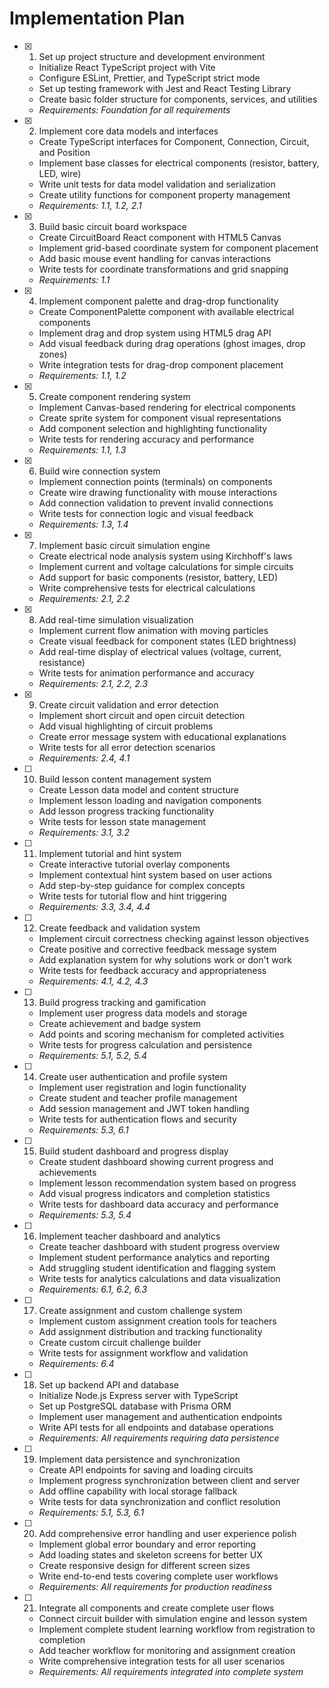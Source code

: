 # Implementation Plan

- [x] 1. Set up project structure and development environment
  - Initialize React TypeScript project with Vite
  - Configure ESLint, Prettier, and TypeScript strict mode
  - Set up testing framework with Jest and React Testing Library
  - Create basic folder structure for components, services, and utilities
  - _Requirements: Foundation for all requirements_

- [x] 2. Implement core data models and interfaces
  - Create TypeScript interfaces for Component, Connection, Circuit, and Position
  - Implement base classes for electrical components (resistor, battery, LED, wire)
  - Write unit tests for data model validation and serialization
  - Create utility functions for component property management
  - _Requirements: 1.1, 1.2, 2.1_

- [x] 3. Build basic circuit board workspace
  - Create CircuitBoard React component with HTML5 Canvas
  - Implement grid-based coordinate system for component placement
  - Add basic mouse event handling for canvas interactions
  - Write tests for coordinate transformations and grid snapping
  - _Requirements: 1.1_

- [x] 4. Implement component palette and drag-drop functionality
  - Create ComponentPalette component with available electrical components
  - Implement drag and drop system using HTML5 drag API
  - Add visual feedback during drag operations (ghost images, drop zones)
  - Write integration tests for drag-drop component placement
  - _Requirements: 1.1, 1.2_

- [x] 5. Create component rendering system
  - Implement Canvas-based rendering for electrical components
  - Create sprite system for component visual representations
  - Add component selection and highlighting functionality
  - Write tests for rendering accuracy and performance
  - _Requirements: 1.1, 1.3_

- [x] 6. Build wire connection system
  - Implement connection points (terminals) on components
  - Create wire drawing functionality with mouse interactions
  - Add connection validation to prevent invalid connections
  - Write tests for connection logic and visual feedback
  - _Requirements: 1.3, 1.4_

- [x] 7. Implement basic circuit simulation engine
  - Create electrical node analysis system using Kirchhoff's laws
  - Implement current and voltage calculations for simple circuits
  - Add support for basic components (resistor, battery, LED)
  - Write comprehensive tests for electrical calculations
  - _Requirements: 2.1, 2.2_

- [x] 8. Add real-time simulation visualization
  - Implement current flow animation with moving particles
  - Create visual feedback for component states (LED brightness)
  - Add real-time display of electrical values (voltage, current, resistance)
  - Write tests for animation performance and accuracy
  - _Requirements: 2.1, 2.2, 2.3_

- [x] 9. Create circuit validation and error detection
  - Implement short circuit and open circuit detection
  - Add visual highlighting of circuit problems
  - Create error message system with educational explanations
  - Write tests for all error detection scenarios
  - _Requirements: 2.4, 4.1_

- [ ] 10. Build lesson content management system
  - Create Lesson data model and content structure
  - Implement lesson loading and navigation components
  - Add lesson progress tracking functionality
  - Write tests for lesson state management
  - _Requirements: 3.1, 3.2_

- [ ] 11. Implement tutorial and hint system
  - Create interactive tutorial overlay components
  - Implement contextual hint system based on user actions
  - Add step-by-step guidance for complex concepts
  - Write tests for tutorial flow and hint triggering
  - _Requirements: 3.3, 3.4, 4.4_

- [ ] 12. Create feedback and validation system
  - Implement circuit correctness checking against lesson objectives
  - Create positive and corrective feedback message system
  - Add explanation system for why solutions work or don't work
  - Write tests for feedback accuracy and appropriateness
  - _Requirements: 4.1, 4.2, 4.3_

- [ ] 13. Build progress tracking and gamification
  - Implement user progress data models and storage
  - Create achievement and badge system
  - Add points and scoring mechanism for completed activities
  - Write tests for progress calculation and persistence
  - _Requirements: 5.1, 5.2, 5.4_

- [ ] 14. Create user authentication and profile system
  - Implement user registration and login functionality
  - Create student and teacher profile management
  - Add session management and JWT token handling
  - Write tests for authentication flows and security
  - _Requirements: 5.3, 6.1_

- [ ] 15. Build student dashboard and progress display
  - Create student dashboard showing current progress and achievements
  - Implement lesson recommendation system based on progress
  - Add visual progress indicators and completion statistics
  - Write tests for dashboard data accuracy and performance
  - _Requirements: 5.3, 5.4_

- [ ] 16. Implement teacher dashboard and analytics
  - Create teacher dashboard with student progress overview
  - Implement student performance analytics and reporting
  - Add struggling student identification and flagging system
  - Write tests for analytics calculations and data visualization
  - _Requirements: 6.1, 6.2, 6.3_

- [ ] 17. Create assignment and custom challenge system
  - Implement custom assignment creation tools for teachers
  - Add assignment distribution and tracking functionality
  - Create custom circuit challenge builder
  - Write tests for assignment workflow and validation
  - _Requirements: 6.4_

- [ ] 18. Set up backend API and database
  - Initialize Node.js Express server with TypeScript
  - Set up PostgreSQL database with Prisma ORM
  - Implement user management and authentication endpoints
  - Write API tests for all endpoints and database operations
  - _Requirements: All requirements requiring data persistence_

- [ ] 19. Implement data persistence and synchronization
  - Create API endpoints for saving and loading circuits
  - Implement progress synchronization between client and server
  - Add offline capability with local storage fallback
  - Write tests for data synchronization and conflict resolution
  - _Requirements: 5.1, 5.3, 6.1_

- [ ] 20. Add comprehensive error handling and user experience polish
  - Implement global error boundary and error reporting
  - Add loading states and skeleton screens for better UX
  - Create responsive design for different screen sizes
  - Write end-to-end tests covering complete user workflows
  - _Requirements: All requirements for production readiness_

- [ ] 21. Integrate all components and create complete user flows
  - Connect circuit builder with simulation engine and lesson system
  - Implement complete student learning workflow from registration to completion
  - Add teacher workflow for monitoring and assignment creation
  - Write comprehensive integration tests for all user scenarios
  - _Requirements: All requirements integrated into complete system_